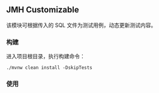 ## JMH Customizable
该模块可根据传入的 SQL 文件为测试用例，动态更新测试内容。

### 构建
进入项目根目录，执行构建命令：
```
./mvnw clean install -DskipTests
```

### 使用
